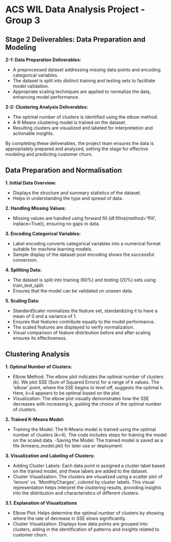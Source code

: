 # ACS WIL Data Analysis Project - Group 3

## Stage 2 Deliverables: Data Preparation and Modeling

**2-1: Data Preparation Deliverables:**

- A preprocessed dataset addressing missing data points and encoding categorical variables.
- The dataset is split into distinct training and testing sets to facilitate model validation.
- Appropriate scaling techniques are applied to normalize the data, enhancing model performance.
  

**2-2: Clustering Analysis Deliverables:**

- The optimal number of clusters is identified using the elbow method.
- A K-Means clustering model is trained on the dataset.
- Resulting clusters are visualized and labeled for interpretation and actionable insights.

By completing these deliverables, the project team ensures the data is appropriately prepared and analyzed, setting the stage for effective modeling and predicting customer churn.



## Data Preparation and Normalisation

**1. Initial Data Overview:**
 - Displays the structure and summary statistics of the dataset.
 - Helps in understanding the type and spread of data.

**2. Handling Missing Values:**
 - Missing values are handled using forward fill (df.fillna(method='ffill', inplace=True)), ensuring no gaps in data.

**3. Encoding Categorical Variables:**
 - Label encoding converts categorical variables into a numerical format suitable for machine learning models.
 - Sample display of the dataset post encoding shows the successful conversion.

**4. Splitting Data:**
 - The dataset is split into training (80%) and testing (20%) sets using train_test_split.
 - Ensures that the model can be validated on unseen data.

**5. Scaling Data:**
 - StandardScaler normalizes the feature set, standardizing it to have a mean of 0 and a variance of 1.
 - Ensures that features contribute equally to the model performance.
 - The scaled features are displayed to verify normalization.
 - Visual comparison of feature distribution before and after scaling ensures its effectiveness.



## Clustering Analysis

**1. Optimal Number of Clusters:**
 - Elbow Method: The elbow plot indicates the optimal number of clusters (k). We plot SSE (Sum of Squared Errors) for a range of k values. The 'elbow' point, where the SSE begins to level off, suggests the optimal k. Here, k=4 appears to be optimal based on the plot.
 - Visualization: The elbow plot visually demonstrates how the SSE decreases with increasing k, guiding the choice of the optimal number of clusters.

**2. Trained K-Means Model:**
 - Training the Model: The K-Means model is trained using the optimal number of clusters (k=4). The code includes steps for training the model on the scaled data.
 -Saving the Model: The trained model is saved as a file (kmeans_model.pkl) for later use or deployment.

**3. Visualization and Labeling of Clusters:**
 - Adding Cluster Labels: Each data point is assigned a cluster label based on the trained model, and these labels are added to the dataset.
 - Cluster Visualization: The clusters are visualized using a scatter plot of 'tenure' vs. 'MonthlyCharges', colored by cluster labels. This visual representation helps interpret the clustering results, providing insights into the distribution and characteristics of different clusters.

**3.1. Explanation of Visualizations**
 - Elbow Plot: Helps determine the optimal number of clusters by showing where the rate of decrease in SSE slows significantly.
 - Cluster Visualization: Displays how data points are grouped into clusters, aiding in the identification of patterns and insights related to customer churn.
